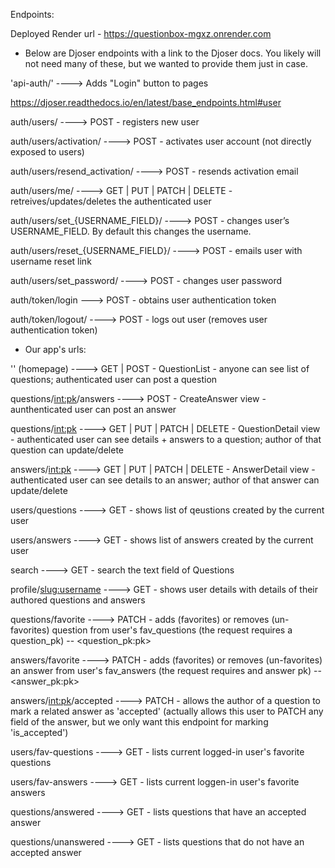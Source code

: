 Endpoints:

Deployed Render url - https://questionbox-mgxz.onrender.com

- Below are Djoser endpoints with a link to the Djoser docs. You likely will not need many of these, but we wanted to provide them just in case.
  
'api-auth/' ----> Adds "Login" button to pages

https://djoser.readthedocs.io/en/latest/base_endpoints.html#user

auth/users/ ----> POST - registers new user

auth/users/activation/ ----> POST - activates user account (not directly exposed to users)

auth/users/resend_activation/ ----> POST - resends activation email

auth/users/me/ ----> GET | PUT | PATCH | DELETE - retreives/updates/deletes the authenticated user

auth/users/set_{USERNAME_FIELD}/ ----> POST - changes user’s USERNAME_FIELD. By default this changes the username.

auth/users/reset_{USERNAME_FIELD}/ ----> POST - emails user with username reset link

auth/users/set_password/ ----> POST - changes user password

auth/token/login ---> POST - obtains user authentication token

auth/token/logout/ ----> POST - logs out user (removes user authentication token)


- Our app's urls:

'' (homepage) ----> GET | POST - QuestionList - anyone can see list of questions; authenticated user can post a question

questions/<int:pk>/answers ----> POST - CreateAnswer view - aunthenticated user can post an answer

questions/<int:pk> ----> GET | PUT | PATCH | DELETE - QuestionDetail view - authenticated user can see details + answers to a question; author of that question can update/delete

answers/<int:pk> ----> GET | PUT | PATCH | DELETE - AnswerDetail view - authenticated user can see details to an answer; author of that answer can update/delete

users/questions ----> GET - shows list of qeustions created by the current user

users/answers ----> GET - shows list of answers created by the current user

search ----> GET - search the text field of Questions

profile/<slug:username> ----> GET - shows user details with details of their authored questions and answers

questions/favorite ----> PATCH - adds (favorites) or removes (un-favorites) question from user's fav_questions (the request requires a question_pk) -- <question_pk:pk>

answers/favorite ----> PATCH - adds (favorites) or removes (un-favorites) an answer from user's fav_answers (the request requires and answer pk) -- <answer_pk:pk>
 
answers/<int:pk>/accepted ----> PATCH - allows the author of a question to mark a related answer as 'accepted' (actually allows this user to PATCH any field of the answer, but we only want this endpoint for marking 'is_accepted')

users/fav-questions ----> GET - lists current logged-in user's favorite questions

users/fav-answers ----> GET - lists current loggen-in user's favorite answers

questions/answered ----> GET - lists questions that have an accepted answer

questions/unanswered ----> GET - lists questions that do not have an accepted answer
